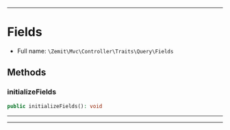 ***

# Fields





* Full name: `\Zemit\Mvc\Controller\Traits\Query\Fields`




## Methods


### initializeFields



```php
public initializeFields(): void
```












***

***

